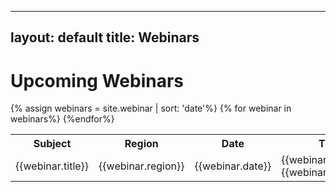  ---
layout: default
title: Webinars
 ---



<div class="home">

  <h1 class="page-heading">Upcoming Webinars</h1>

  <table class="rwd-table">
    <tr>
      <th>Subject</th>
      <th>Region</th>
      <th>Date</th>
      <th>Time</th>
    </tr>
    {% assign webinars = site.webinar | sort: 'date'%}
    {% for webinar in webinars%}
    <tr>
      <td>{{webinar.title}}</td>
      <td>{{webinar.region}}</td>  
      <td>{{webinar.date}}</td>
      <td>{{webinar.time}} {{webinar.timezone}}</td>
      <td><a class="post-link" href="{{ webinar.url | prepend: site.baseurl }}">More Information</a></td>
    {%endfor%}
  </table>  


</div>





